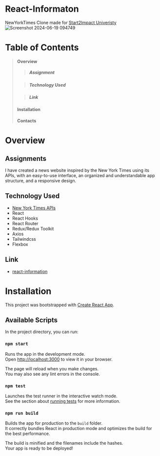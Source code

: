 # React-Informaton

NewYorkTimes Clone made for [Start2Impact Univeristy](https://www.start2impact.it/)
![Screenshot 2024-06-19 094749](https://github.com/AlexMos36/React-Informaton/assets/105787564/603aad6c-af60-45be-9b87-2d4a4ce0d358)

# Table of Contents

> #### Overview
>
> > ##### Assignment
>
> > ##### Technology Used
>
> > ##### Link
>
> #### Installation
>
> #### Contacts

# Overview

## Assignments

I have created a news website inspired by the New York Times using its APIs, with an easy-to-use interface, an organized and understandable app structure, and a responsive design.

## Technology Used

- [New York Times APIs](https://developer.nytimes.com/get-started)
- React
- React Hooks
- React Router
- Redux/Redux Toolkit
- Axios
- Tailwindcss
- Flexbox

## Link

- [react-information](https://react-information-s2i.netlify.app)

# Installation

This project was bootstrapped with [Create React App](https://github.com/facebook/create-react-app).

## Available Scripts

In the project directory, you can run:

### `npm start`

Runs the app in the development mode.\
Open [http://localhost:3000](http://localhost:3000) to view it in your browser.

The page will reload when you make changes.\
You may also see any lint errors in the console.

### `npm test`

Launches the test runner in the interactive watch mode.\
See the section about [running tests](https://facebook.github.io/create-react-app/docs/running-tests) for more information.

### `npm run build`

Builds the app for production to the `build` folder.\
It correctly bundles React in production mode and optimizes the build for the best performance.

The build is minified and the filenames include the hashes.\
Your app is ready to be deployed!
